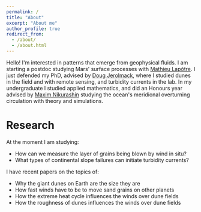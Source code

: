 ```yaml
---
permalink: /
title: "About"
excerpt: "About me"
author_profile: true
redirect_from: 
  - /about/
  - /about.html
---
```


Hello! I'm interested in patterns that emerge from geophysical fluids. I am starting a postdoc studying Mars' surface processes with [Mathieu Lapôtre](https://scholar.google.com/citations?user=beQ7vU0AAAAJ&hl=en&oi=ao). I just defended my PhD, advised by [Doug Jerolmack](https://scholar.google.com/citations?user=nwGbdXUAAAAJ&hl=en&oi=ao), where I studied dunes in the field and with remote sensing, and turbidity currents in the lab. In my undergraduate I studied applied mathematics, and did an Honours year advised by [Maxim Nikurashin](https://scholar.google.com/citations?user=xkTRzuUAAAAJ&hl=en&oi=ao) studying the ocean's meridional overturning circulation with theory and simulations.

Research
=======

At the moment I am studying:
* How can we measure the layer of grains being blown by wind in situ?
* What types of continental slope failures can initiate turbidity currents?

I have recent papers on the topics of:
* Why the giant dunes on Earth are the size they are
* How fast winds have to be to move sand grains on other planets
* How the extreme heat cycle influences the winds over dune fields
* How the roughness of dunes influences the winds over dune fields
